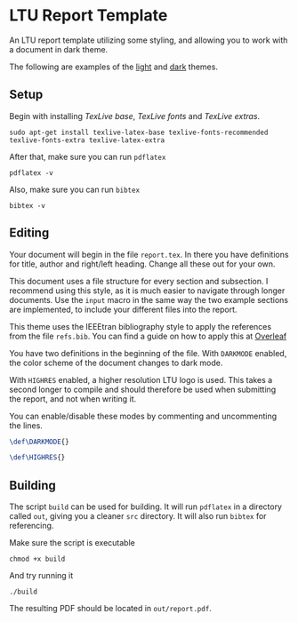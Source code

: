 # LTU Report Template

An LTU report template utilizing some styling, and allowing you to work with a document in dark theme.

The following are examples of the [light](https://github.com/JosefUtbult/LTU-Report-Template/blob/main/example_lighttheme.pdf?raw=true) and [dark](https://github.com/JosefUtbult/LTU-Report-Template/blob/main/example_darktheme.pdf?raw=true) themes.

## Setup
Begin with installing _TexLive base_, _TexLive fonts_ and _TexLive extras_.
```shell
sudo apt-get install texlive-latex-base texlive-fonts-recommended texlive-fonts-extra texlive-latex-extra
```

After that, make sure you can run `pdflatex`
```shell
pdflatex -v
```

Also, make sure you can run `bibtex`
```shell
bibtex -v
```

## Editing
Your document will begin in the file `report.tex`. In there you have definitions for title, author and right/left heading. Change all these out for your own.

This document uses a file structure for every section and subsection. I recommend using this style, as it is much easier to navigate through longer documents. Use the `input` macro in the same way the two example sections are implemented, to include your different files into the report.

This theme uses the IEEEtran bibliography style to apply the references from the file `refs.bib`. You can find a guide on how to apply this at [Overleaf](https://www.overleaf.com/learn/latex/Bibliography_management_with_bibtex)

You have two definitions in the beginning of the file. With `DARKMODE` enabled, the color scheme of the document changes to dark mode. 

With `HIGHRES` enabled, a higher resolution LTU logo is used. This takes a second longer to compile and should therefore be used when submitting the report, and not when writing it.

You can enable/disable these modes by commenting and uncommenting the lines.

```tex
\def\DARKMODE{}

\def\HIGHRES{}
```

## Building
The script `build` can be used for building. It will run `pdflatex` in a directory called `out`, giving you a cleaner `src` directory. It will also run `bibtex` for referencing.

Make sure the script is executable

```shell
chmod +x build
```

And try running it

```shell
./build
```

The resulting PDF should be located in `out/report.pdf`.
